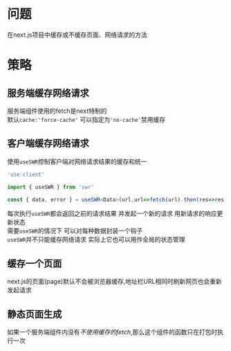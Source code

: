 # 问题
在next.js项目中缓存或不缓存页面、网络请求的方法
# 策略
## 服务端缓存网络请求
服务端组件使用的fetch是next特制的   
默认`cache:'force-cache'` 可以指定为`'no-cache'`禁用缓存    
## 客户端缓存网络请求
使用`useSWR`控制客户端对网络请求结果的缓存和统一  
``` ts
'use client'

import { useSWR } from 'swr'

const { data, error } = useSWR<Data>(url,url=>fetch(url).then(res=>res.json()))
```
每次执行`useSWR`都会返回之前的请求结果 并发起一个新的请求 用新请求的响应更新状态  
需要`useSWR`的情况下 可以对每种数据封装一个钩子  
`useSWR`并不只能缓存网络请求 实际上它也可以用作全局的状态管理  
## 缓存一个页面
next.js的页面(page)默认不会被浏览器缓存,地址栏URL相同时刷新网页也会重新发起请求
## 静态页面生成
如果一个服务端组件内没有*不使用缓存的fetch*,那么这个组件的函数只在打包时执行一次